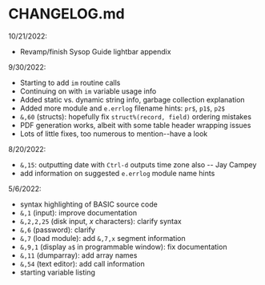 CHANGELOG.md
============
10/21/2022:

* Revamp/finish Sysop Guide lightbar appendix

9/30/2022:

* Starting to add `im` routine calls
* Continuing on with `im` variable usage info
* Added static vs. dynamic string info, garbage collection explanation
* Added more module and `e.errlog` filename hints: `pr$`, `p1$`, `p2$`
* `&,60` (structs): hopefully fix `struct%(record, field)` ordering mistakes
* PDF generation works, albeit with some table header wrapping issues
* Lots of little fixes, too numerous to mention--have a look

8/20/2022:

* `&,15`: outputting date with `Ctrl-d` outputs time zone also -- Jay Campey
* add information on suggested `e.errlog` module name hints

5/6/2022:

* syntax highlighting of BASIC source code
* `&,1` (input): improve documentation
* `&,2,2,25` (disk input, _x_ characters): clarify syntax
* `&,6` (password): clarify
* `&,7` (load module): add `&,7,x` segment information
* `&,9,1` (display `a$` in programmable window): fix documentation
* `&,11` (dumparray): add array names
* `&,54` (text editor): add call information
* starting variable listing
